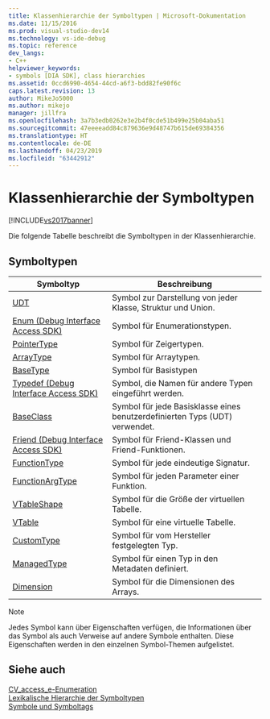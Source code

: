 ```yaml
---
title: Klassenhierarchie der Symboltypen | Microsoft-Dokumentation
ms.date: 11/15/2016
ms.prod: visual-studio-dev14
ms.technology: vs-ide-debug
ms.topic: reference
dev_langs:
- C++
helpviewer_keywords:
- symbols [DIA SDK], class hierarchies
ms.assetid: 0ccd6990-4654-44cd-a6f3-bdd82fe90f6c
caps.latest.revision: 13
author: MikeJo5000
ms.author: mikejo
manager: jillfra
ms.openlocfilehash: 3a7b3edb0262e3e2b4f0cde51b499e25b04aba51
ms.sourcegitcommit: 47eeeeadd84c879636e9d48747b615de69384356
ms.translationtype: HT
ms.contentlocale: de-DE
ms.lasthandoff: 04/23/2019
ms.locfileid: "63442912"
---
```

# <a name="class-hierarchy-of-symbol-types"></a>Klassenhierarchie der Symboltypen
[!INCLUDE[vs2017banner](../../includes/vs2017banner.md)]

Die folgende Tabelle beschreibt die Symboltypen in der Klassenhierarchie.  
  
## <a name="symbol-types"></a>Symboltypen  
  
|Symboltyp|Beschreibung|  
|-----------------|-----------------|  
|[UDT](../../debugger/debug-interface-access/udt.md)|Symbol zur Darstellung von jeder Klasse, Struktur und Union.|  
|[Enum (Debug Interface Access SDK)](../../debugger/debug-interface-access/enum-debug-interface-access-sdk.md)|Symbol für Enumerationstypen.|  
|[PointerType](../../debugger/debug-interface-access/pointertype.md)|Symbol für Zeigertypen.|  
|[ArrayType](../../debugger/debug-interface-access/arraytype.md)|Symbol für Arraytypen.|  
|[BaseType](../../debugger/debug-interface-access/basetype.md)|Symbol für Basistypen|  
|[Typedef (Debug Interface Access SDK)](../../debugger/debug-interface-access/typedef-debug-interface-access-sdk.md)|Symbol, die Namen für andere Typen eingeführt werden.|  
|[BaseClass](../../debugger/debug-interface-access/baseclass.md)|Symbol für jede Basisklasse eines benutzerdefinierten Typs (UDT) verwendet.|  
|[Friend (Debug Interface Access SDK)](../../debugger/debug-interface-access/friend-debug-interface-access-sdk.md)|Symbol für Friend-Klassen und Friend-Funktionen.|  
|[FunctionType](../../debugger/debug-interface-access/functiontype.md)|Symbol für jede eindeutige Signatur.|  
|[FunctionArgType](../../debugger/debug-interface-access/functionargtype.md)|Symbol für jeden Parameter einer Funktion.|  
|[VTableShape](../../debugger/debug-interface-access/vtableshape.md)|Symbol für die Größe der virtuellen Tabelle.|  
|[VTable](../../debugger/debug-interface-access/vtable.md)|Symbol für eine virtuelle Tabelle.|  
|[CustomType](../../debugger/debug-interface-access/customtype.md)|Symbol für vom Hersteller festgelegten Typ.|  
|[ManagedType](../../debugger/debug-interface-access/managedtype.md)|Symbol für einen Typ in den Metadaten definiert.|  
|[Dimension](../../debugger/debug-interface-access/dimension.md)|Symbol für die Dimensionen des Arrays.|  
  
> [!NOTE]
> Jedes Symbol kann über Eigenschaften verfügen, die Informationen über das Symbol als auch Verweise auf andere Symbole enthalten. Diese Eigenschaften werden in den einzelnen Symbol-Themen aufgelistet.  
  
## <a name="see-also"></a>Siehe auch  
 [CV_access_e-Enumeration](../../debugger/debug-interface-access/cv-access-e.md)   
 [Lexikalische Hierarchie der Symboltypen](../../debugger/debug-interface-access/lexical-hierarchy-of-symbol-types.md)   
 [Symbole und Symboltags](../../debugger/debug-interface-access/symbols-and-symbol-tags.md)
